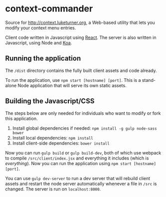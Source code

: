 # context-commander
Source for http://context.luketurner.org, a Web-based utility that lets you modify your context menu entries.

Client code written in Javascript using [React](http://facebook.github.io/react/).
The server is also written in Javascript, using Node and [Koa](http://koajs.com/).

## Running the application

The `/dist` directory contains the fully built client assets and code already.

To run the application, use `npm start [hostname] [port]`. This is a stand-alone Node
application that will serve its own static assets.

## Building the Javascript/CSS

The steps below are only needed for individuals who want to modify or fork this application.

1. Install global dependencies if needed: `npm install -g gulp node-sass bower`
2. Install local dependencies: `npm install`
3. Install client-side dependencies: `bower install`

Now you can run `gulp build` or `gulp build-dev`, both of which use webpack to compile `/src/client/index.jsx` and
everything it includes (which is *everything*). Now you can run the application using `npm start [hostname] [port]`.

You can use `gulp dev-server` to run a dev server that will rebuild client assets and restart the node server
automatically whenever a file in `/src` is changed. The server is run on `localhost:8000`.